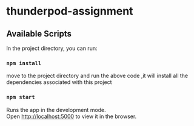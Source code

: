 # thunderpod-assignment


## Available Scripts

In the project directory, you can run:

### `npm install`
 move to the project directory and run the above  code ,it will install all the dependencies associated with this project
 

### `npm start`

Runs the app in the development mode.<br />
Open [http://localhost:5000](http://localhost:5000) to view it in the browser.

